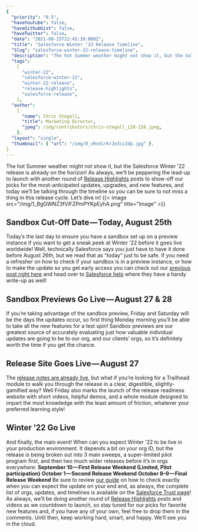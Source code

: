 ```yaml
---
{
  "priority": "0.5",
  "haveYoutube": false,
  "haveGithubGist": false,
  "haveTwitter": false,
  "date": "2021-08-25T22:45:39.000Z",
  "title": "Salesforce Winter ’22 Release Timeline",
  "Slug": "salesforce-winter-22-release-timeline",
  "description": "The hot Summer weather might not show it, but the Salesforce Winter ’22 release is already on the horizon! As always, we’ll be peppering the lead-up to launch with another round of Release Highlights posts to show-off our picks for the most-anticipated updates, upgrades, and new features, and today we’ll be talking through the timeline so you can be sure to not miss a thing in this release cycle.",
  "tags":
    [
      "winter-22",
      "salesforce-winter-22",
      "winter-22-release",
      "release-highlights",
      "salesforce-release",
    ],
  "author":
    {
      "name": Chris Stegall,
      "title": Marketing Director,
      "jpeg": /img/contributors/chris-stegall_128-128.jpeg,
    },
  "layout": "single",
  "thumbnail": { "url": "/img/0_vRnVirKr2e3cz2dp.jpg" },
}
---
```


The hot Summer weather might not show it, but the Salesforce Winter ’22 release is already on the horizon! As always, we’ll be peppering the lead-up to launch with another round of [Release Highlights](https://medium.com/creme-de-la-crm/tagged/release-highlights) posts to show-off our picks for the most-anticipated updates, upgrades, and new features, and today we’ll be talking through the timeline so you can be sure to not miss a thing in this release cycle.
Let’s dive in!
{{< image src="/img/1_BgGWNZ3fViFZPmPYKpEyhA.png" title="Image" >}}

## Sandbox Cut-Off Date — Today, August 25th

Today’s the last day to ensure you have a sandbox set up on a preview instance if you want to get a sneak peek at Winter ’22 before it goes live worldwide! Well, technically Salesforce says you just have to have it done before August 26th, but we read that as “today” just to be safe.
If you need a refresher on how to check if your sandbox is in a preview instance, or how to make the update so you get early access you can check out our [previous post right here](https://medium.com/creme-de-la-crm/new-release-test-drive-the-winter-20-sandbox-preview-3d35c39c95c4) and head over to [Salesforce help](https://www.salesforce.com/blog/winter-22-sandbox-preview/#:~:text=sandbox%20preview%20instructions) where they have a handy write-up as well!

## Sandbox Previews Go Live — August 27 &amp; 28

If you’re taking advantage of the sandbox preview, Friday and Saturday will be the days the updates occur, so first thing Monday morning you’ll be able to take all the new features for a test spin! Sandbox previews are our greatest source of accurately evaluating just how valuable individual updates are going to be to our org, and our clients’ orgs, so it’s definitely worth the time if you get the chance.

## Release Site Goes Live — August 27

The [release notes are already live](https://help.salesforce.com/s/articleView?id=release-notes.rn_ru.htm&type=5&release=234), but what if you’re looking for a Trailhead module to walk you through the release in a clear, digestible, slightly-gamified way? Well Friday also marks the launch of the release readiness website with short videos, helpful demos, and a whole module designed to impart the most knowledge with the least amount of friction, whatever your preferred learning style!

## Winter ’22 Go Live

And finally, the main event! When can you expect Winter ’22 to be live in your production environment. It depends a bit on your org ID, but the release is being broken out into 3 main sweeps, a super-limited pilot program first, and then two much wider releases before it’s in orgs everywhere:
**September 10 — First Release Weekend (Limited, Pilot participation)**
**October 1 — Second Release Weekend**
**October 8–9 — Final Release Weekend**
Be sure to review [our guide](https://medium.com/creme-de-la-crm/how-to-check-when-the-spring-21-release-is-hitting-your-org-5167b887c1b6) on how to check exactly when you can expect the update on your end and, as always, the complete list of orgs, updates, and timelines is available on the [Salesforce Trust page](https://www.salesforce.com/blog/winter-22-sandbox-preview/#:~:text=gets%20upgraded.%20Our-,Trust,-page%20has%20the)!
As always, we’ll be doing another round of [Release Highlights](https://medium.com/creme-de-la-crm/tagged/release-highlights) posts and videos as we countdown to launch, so stay tuned for our picks for favorite new features and, if you have any of your own, feel free to drop them in the comments.
Until then, keep working hard, smart, and happy. We’ll see you in the cloud.
